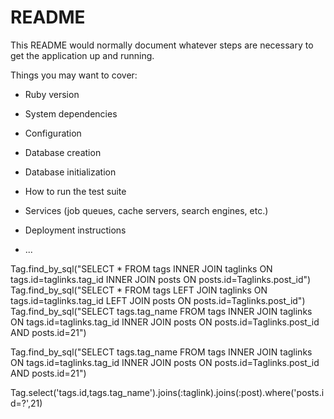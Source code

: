 # README

This README would normally document whatever steps are necessary to get the
application up and running.

Things you may want to cover:

* Ruby version

* System dependencies

* Configuration

* Database creation

* Database initialization

* How to run the test suite

* Services (job queues, cache servers, search engines, etc.)

* Deployment instructions

* ...

Tag.find_by_sql("SELECT * FROM tags INNER JOIN taglinks ON tags.id=taglinks.tag_id INNER JOIN posts ON posts.id=Taglinks.post_id")
Tag.find_by_sql("SELECT * FROM tags LEFT JOIN taglinks ON tags.id=taglinks.tag_id LEFT JOIN posts ON posts.id=Taglinks.post_id")
Tag.find_by_sql("SELECT tags.tag_name FROM tags INNER JOIN taglinks ON tags.id=taglinks.tag_id INNER JOIN posts ON posts.id=Taglinks.post_id AND posts.id=21")

Tag.find_by_sql("SELECT tags.tag_name FROM tags INNER JOIN taglinks ON tags.id=taglinks.tag_id INNER JOIN posts ON posts.id=Taglinks.post_id AND posts.id=21")

Tag.select('tags.id,tags.tag_name').joins(:taglink).joins(:post).where('posts.id=?',21)
